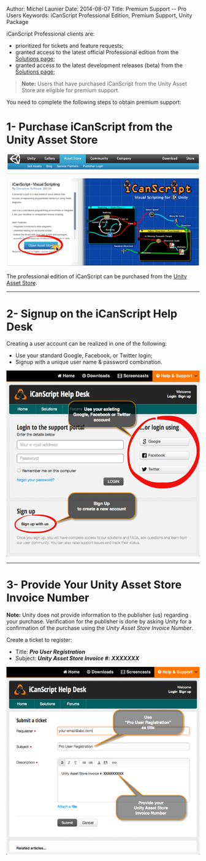Author: Michel Launier
Date: 2014-08-07
Title: Premium Support -- Pro Users
Keywords: iCanScript Professional Edition, Premium Support, Unity Package

iCanScript Professional clients are:

- prioritized for tickets and feature requests;
- granted access to the latest official Professional edition from the [Solutions page][];
- granted access to the latest development releases (beta) from the [Solutions page][];

> **Note:** Users that have purchased iCanScript from the Unity Asset Store are eligible for premium support.

You need to complete the following steps to obtain premium support:

# 1- Purchase iCanScript from the Unity Asset Store

![](iCanScript--GettingStarted--PurchaseProfessionalEdition.png)

The professional edition of iCanScript can be purchased from the [Unity Asset Store](http://u3d.as/content/disruptive-software/i-can-script-visual-scripting).


-------------------------------------------------

# 2- Signup on the iCanScript Help Desk #

Creating a user account can be realized in one of the following:

- Use your standard Google, Facebook, or Twitter login;
- Signup with a unique user name & password combination.

![](helpdesk-signup.png)

-------------------------------------------------

# 3- Provide Your Unity Asset Store Invoice Number #

**Note:** Unity does not provide information to the publisher (us) regarding your purchase.  Verification for the publisher is done by asking Unity for a confirmation of the purchase using the _Unity Asset Store Invoice Number_.

Create a ticket to register:

- Title: _**Pro User Registration**_
- Subject: _**Unity Asset Store Invoice #: XXXXXXX**_

![](pro-user-registration.png)


[Solutions page]: (http://icanscript.com/helpdesk/index.html)